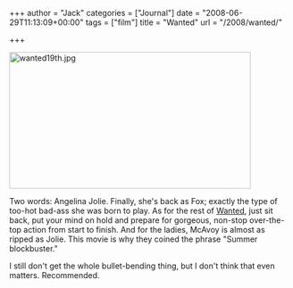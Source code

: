 +++
author = "Jack"
categories = ["Journal"]
date = "2008-06-29T11:13:09+00:00"
tags = ["film"]
title = "Wanted"
url = "/2008/wanted/"

+++

<img src="/files/wanted19th.jpg" alt="wanted19th.jpg" border="0" width="432" height="245" />

Two words: Angelina Jolie. Finally, she's back as Fox; exactly the type of too-hot bad-ass she was born to play. As for the rest of [Wanted][1], just sit back, put your mind on hold and prepare for gorgeous, non-stop over-the-top action from start to finish. And for the ladies, McAvoy is almost as ripped as Jolie. This movie is why they coined the phrase "Summer blockbuster."

I still don't get the whole bullet-bending thing, but I don't think that even matters. Recommended.

 [1]: http://www.rottentomatoes.com/m/wanted/
